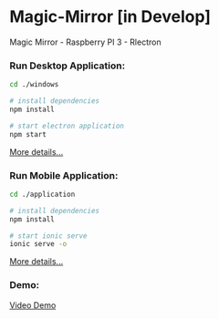 # Magic-Mirror [in Develop]
Magic Mirror - Raspberry PI 3 - Rlectron


### Run Desktop Application:
```bash
cd ./windows

# install dependencies
npm install

# start electron application
npm start
```
<a href="./windows "> More details...</a>

### Run Mobile Application:
```bash
cd ./application

# install dependencies
npm install

# start ionic serve
ionic serve -o
```
<a href="./application"> More details...</a>

### Demo:

<a href="windows/assets/video/Demo.mp4" target="_blank" download>Video Demo </a>
